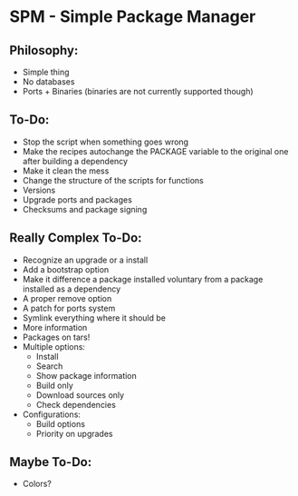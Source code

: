 # SPM - Simple Package Manager

## Philosophy:  
- Simple thing  
- No databases  
- Ports + Binaries (binaries are not currently supported though)  

## To-Do:  
- Stop the script when something goes wrong  
- Make the recipes autochange the PACKAGE variable to the original one after building a dependency  
- Make it clean the mess
- Change the structure of the scripts for functions  
- Versions  
- Upgrade ports and packages  
- Checksums and package signing

## Really Complex To-Do:  
- Recognize an upgrade or a install
- Add a bootstrap option  
- Make it difference a package installed voluntary from a package installed as a dependency  
- A proper remove option  
- A patch for ports system  
- Symlink everything where it should be
- More information  
- Packages on tars!  
- Multiple options:  
  - Install  
  - Search  
  - Show package information  
  - Build only  
  - Download sources only  
  - Check dependencies  
- Configurations:  
  - Build options  
  - Priority on upgrades

## Maybe To-Do:
- Colors?
